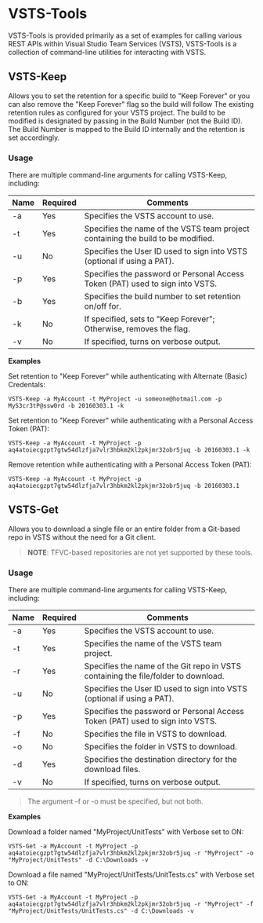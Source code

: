 # VSTS-Tools
[](https://devmatter.visualstudio.com/DefaultCollection/_apis/public/build/definitions/bd278cd4-6a00-4e7d-9f77-026bdef28849/10/badge)

VSTS-Tools is provided primarily as a set of examples for calling various REST APIs within Visual Studio Team Services (VSTS), VSTS-Tools  is a collection of 
command-line utilities for interacting with VSTS.

## VSTS-Keep
Allows you to set the retention for a specific build to "Keep Forever" or you can also remove the "Keep Forever" flag so the build will follow The
existing retention rules as configured for your VSTS project. The build to be modified is designated by passing in the Build Number (not the Build
ID). The Build Number is mapped to the Build ID internally and the retention is set accordingly.

### Usage
There are multiple command-line arguments for calling VSTS-Keep, including:

|Name     |Required|Comments                                                                        |
|---------|--------|--------------------------------------------------------------------------------|
|-a       |Yes     |Specifies the VSTS account to use.                                              |
|-t       |Yes     |Specifies the name of the VSTS team project containing the build to be modified.|
|-u       |No      |Specifies the User ID used to sign into VSTS (optional if using a PAT).         |
|-p       |Yes     |Specifies the password or Personal Access Token (PAT) used to sign into VSTS.   |
|-b       |Yes     |Specifies the build number to set retention on/off for.                         |
|-k       |No      |If specified, sets to "Keep Forever"; Otherwise, removes the flag.              |
|-v       |No      |If specified, turns on verbose output.                                          |

**Examples**

Set retention to "Keep Forever" while authenticating with Alternate (Basic) Credentals:

    VSTS-Keep -a MyAccount -t MyProject -u someone@hotmail.com -p MyS3cr3tP@ssw0rd -b 20160303.1 -k

Set retention to "Keep Forever" while authenticating with a Personal Access Token (PAT):

    VSTS-Keep -a MyAccount -t MyProject -p aq4atoiecgzpt7gtw54dlzfja7vlr3hbkm2kl2pkjmr32obr5juq -b 20160303.1 -k

Remove retention while authenticating with a Personal Access Token (PAT):

    VSTS-Keep -a MyAccount -t MyProject -p aq4atoiecgzpt7gtw54dlzfja7vlr3hbkm2kl2pkjmr32obr5juq -b 20160303.1

## VSTS-Get
Allows you to download a single file or an entire folder from a Git-based repo in VSTS without the need for a Git client.

> **NOTE**: TFVC-based repositories are not yet supported by these tools.

### Usage
There are multiple command-line arguments for calling VSTS-Keep, including:

|Name     |Required|Comments                                                                          |
|---------|--------|----------------------------------------------------------------------------------|
|-a       |Yes     |Specifies the VSTS account to use.                                                |
|-t       |Yes     |Specifies the name of the VSTS team project.                                      |
|-r       |Yes     |Specifies the name of the Git repo in VSTS containing the file/folder to download.|
|-u       |No      |Specifies the User ID used to sign into VSTS (optional if using a PAT).           |
|-p       |Yes     |Specifies the password or Personal Access Token (PAT) used to sign into VSTS.     |
|-f       |No      |Specifies the file in VSTS to download.                                           |
|-o       |No      |Specifies the folder in VSTS to download.                                         |
|-d       |Yes     |Specifies the destination directory for the download files.                       |
|-v       |No      |If specified, turns on verbose output.                                            |

> The argument -f or -o must be specified, but not both.

**Examples**

Download a folder named "MyProject/UnitTests" with Verbose set to ON:

    VSTS-Get -a MyAccount -t MyProject -p aq4atoiecgzpt7gtw54dlzfja7vlr3hbkm2kl2pkjmr32obr5juq -r "MyProject" -o "MyProject/UnitTests" -d C:\Downloads -v

Download a file named "MyProject/UnitTests/UnitTests.cs" with Verbose set to ON:

    VSTS-Get -a MyAccount -t MyProject -p aq4atoiecgzpt7gtw54dlzfja7vlr3hbkm2kl2pkjmr32obr5juq -r "MyProject" -f "MyProject/UnitTests/UnitTests.cs" -d C:\Downloads -v
